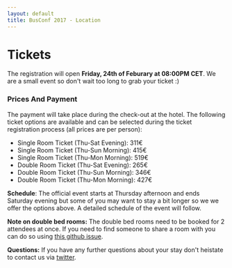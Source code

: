 ```yaml
---
layout: default
title: BusConf 2017 - Location
---
```


<div class="post">
	<h1 class="pageTitle">Tickets</h1>
  <p class="intro">
  The registration will open <b>Friday, 24th of Feburary at 08:00PM CET</b>. We are a small event so don't wait too long to grab your ticket :)
  </p>
  <h3>Prices And Payment</h3>
  <p>
  The payment will take place during the check-out at the hotel. The following ticket options are available and can be selected during the ticket registration process (all prices are per person): 
  <ul>
    <li>Single Room Ticket (Thu-Sat Evening): 311€</li>
    <li>Single Room Ticket (Thu-Sun Morning): 415€</li>
    <li>Single Room Ticket (Thu-Mon Morning): 519€</li>
    <li>Double Room Ticket (Thu-Sat Evening): 265€</li>
    <li>Double Room Ticket (Thu-Sun Morning): 346€</li>
    <li>Double Room Ticket (Thu-Mon Morning): 427€</li>
  </ul>
  </p>
  <p>
     <b>Schedule</b>: The official event starts at Thursday afternoon and ends Saturday evening but some of you may want to stay a bit longer so we we offer the options above. A detailed schedule of the event will follow.
  </p>
  <p>
     <b>Note on double bed rooms:</b> The double bed rooms need to be booked for 2 attendees at once. If you need to find someone to share a room with you can do so using <a href="https://github.com/BusConf/community/issues/1">this github issue</a>.
  </p>
  <p>
     <b>Questions:</b> If you have any further questions about your stay don't heistate to contact us via <a href="https://twitter.com/_BusConf_">twitter</a>.
  </p>
</div>
